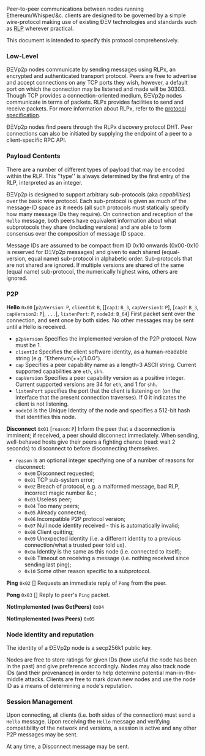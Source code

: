 Peer-to-peer communications between nodes running Ethereum/Whisper/&c. clients are designed to be governed by a simple wire-protocol making use of existing ÐΞV technologies and standards such as [RLP](https://github.com/ethereum/wiki/wiki/RLP) wherever practical.

This document is intended to specify this protocol comprehensively.

### Low-Level

ÐΞVp2p nodes communicate by sending messages using RLPx, an encrypted and authenticated transport protocol. Peers are free to advertise and accept connections on any TCP ports they wish, however, a default port on which the connection may be listened and made will be 30303.
Though TCP provides a connection-oriented medium, ÐΞVp2p nodes communicate in terms of packets.
RLPx provides facilities to send and receive packets. For more information about RLPx, refer to the [protocol specification](https://github.com/ethereum/devp2p/tree/master/rlpx.md). 

ÐΞVp2p nodes find peers through the RLPx discovery protocol DHT. Peer connections can also be initiated by supplying
the endpoint of a peer to a client-specific RPC API.

### Payload Contents

There are a number of different types of payload that may be encoded within the RLP. This ''type'' is always determined by the first entry of the RLP, interpreted as an integer.

ÐΞVp2p is designed to support arbitrary sub-protocols (aka _capabilities_) over the basic wire protocol. Each sub-protocol is given as much of the message-ID space as it needs (all such protocols must statically specify how many message IDs they require). On connection and reception of the `Hello` message, both peers have equivalent information about what subprotocols they share (including versions) and are able to form consensus over the composition of message ID space.

Message IDs are assumed to be compact from ID 0x10 onwards (0x00-0x10 is reserved for ÐΞVp2p messages) and given to each shared (equal-version, equal name) sub-protocol in alphabetic order. Sub-protocols that are not shared are ignored. If multiple versions are shared of the same (equal name) sub-protocol, the numerically highest wins, others are ignored.

### P2P

**Hello**
`0x00` [`p2pVersion`: `P`, `clientId`: `B`, [[`cap1`: `B_3`, `capVersion1`: `P`], [`cap2`: `B_3`, `capVersion2`: `P`], `...`], `listenPort`: `P`, `nodeId`: `B_64`] First packet sent over the connection, and sent once by both sides. No other messages may be sent until a Hello is received.
* `p2pVersion` Specifies the implemented version of the P2P protocol. Now must be 1.
* `clientId` Specifies the client software identity, as a human-readable string (e.g. "Ethereum(++)/1.0.0").
* `cap` Specifies a peer capability name as a length-3 ASCII string. Current supported capabilities are `eth`, `shh`.
* `capVersion` Specifies a peer capability version as a positive integer. Current supported versions are 34 for `eth`, and 1 for `shh`.
* `listenPort` specifies the port that the client is listening on (on the interface that the present connection traverses). If 0 it indicates the client is not listening.
* `nodeId` is the Unique Identity of the node and specifies a 512-bit hash that identifies this node.

**Disconnect**
`0x01` [`reason`: `P`] Inform the peer that a disconnection is imminent; if received, a peer should disconnect immediately. When sending, well-behaved hosts give their peers a fighting chance (read: wait 2 seconds) to disconnect to before disconnecting themselves.
* `reason` is an optional integer specifying one of a number of reasons for disconnect:
  * `0x00` Disconnect requested;
  * `0x01` TCP sub-system error;
  * `0x02` Breach of protocol, e.g. a malformed message, bad RLP, incorrect magic number &c.;
  * `0x03` Useless peer;
  * `0x04` Too many peers;
  * `0x05` Already connected;
  * `0x06` Incompatible P2P protocol version;
  * `0x07` Null node identity received - this is automatically invalid;
  * `0x08` Client quitting;
  * `0x09` Unexpected identity (i.e. a different identity to a previous connection/what a trusted peer told us).
  * `0x0a` Identity is the same as this node (i.e. connected to itself);
  * `0x0b` Timeout on receiving a message (i.e. nothing received since sending last ping);
  * `0x10` Some other reason specific to a subprotocol.

**Ping**
`0x02` [] Requests an immediate reply of `Pong` from the peer.

**Pong**
`0x03` [] Reply to peer's `Ping` packet.

**NotImplemented (was GetPeers)**
`0x04`

**NotImplemented (was Peers)**
`0x05`

### Node identity and reputation

The identity of a ÐΞVp2p node is a secp256k1 public key.

Nodes are free to store ratings for given IDs (how useful the node has been in the past) and give preference accordingly. Nodes may also track node IDs (and their provenance) in order to help determine potential man-in-the-middle attacks.
Clients are free to mark down new nodes and use the node ID as a means of determining a node's reputation.

### Session Management

Upon connecting, all clients (i.e. both sides of the connection) must send a `Hello` message. Upon receiving the `Hello` message and verifying compatibility of the network and versions, a session is active and any other P2P messages may be sent.

At any time, a Disconnect message may be sent.
